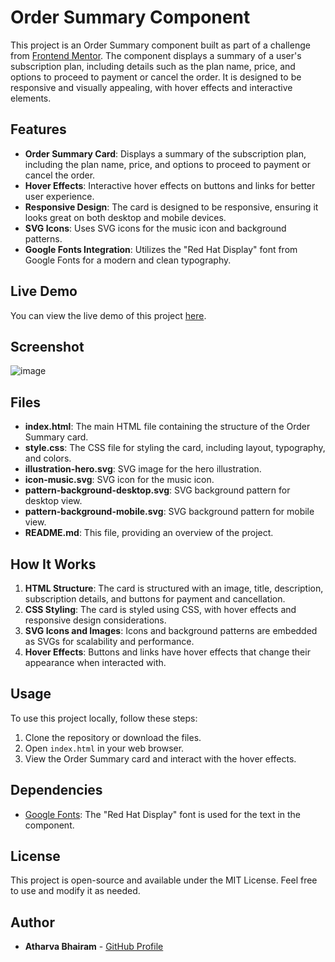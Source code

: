 # Order Summary Component

This project is an Order Summary component built as part of a challenge from [Frontend Mentor](https://www.frontendmentor.io). The component displays a summary of a user's subscription plan, including details such as the plan name, price, and options to proceed to payment or cancel the order. It is designed to be responsive and visually appealing, with hover effects and interactive elements.

## Features

- **Order Summary Card**: Displays a summary of the subscription plan, including the plan name, price, and options to proceed to payment or cancel the order.
- **Hover Effects**: Interactive hover effects on buttons and links for better user experience.
- **Responsive Design**: The card is designed to be responsive, ensuring it looks great on both desktop and mobile devices.
- **SVG Icons**: Uses SVG icons for the music icon and background patterns.
- **Google Fonts Integration**: Utilizes the "Red Hat Display" font from Google Fonts for a modern and clean typography.

## Live Demo

You can view the live demo of this project [here](https://snazzy-pie-c1f782.netlify.app/).

## Screenshot

![image](https://github.com/user-attachments/assets/d2200e22-045e-4a9d-a74a-f858d98b8008)

## Files

- **index.html**: The main HTML file containing the structure of the Order Summary card.
- **style.css**: The CSS file for styling the card, including layout, typography, and colors.
- **illustration-hero.svg**: SVG image for the hero illustration.
- **icon-music.svg**: SVG icon for the music icon.
- **pattern-background-desktop.svg**: SVG background pattern for desktop view.
- **pattern-background-mobile.svg**: SVG background pattern for mobile view.
- **README.md**: This file, providing an overview of the project.

## How It Works

1. **HTML Structure**: The card is structured with an image, title, description, subscription details, and buttons for payment and cancellation.
2. **CSS Styling**: The card is styled using CSS, with hover effects and responsive design considerations.
3. **SVG Icons and Images**: Icons and background patterns are embedded as SVGs for scalability and performance.
4. **Hover Effects**: Buttons and links have hover effects that change their appearance when interacted with.

## Usage

To use this project locally, follow these steps:

1. Clone the repository or download the files.
2. Open `index.html` in your web browser.
3. View the Order Summary card and interact with the hover effects.

## Dependencies

- [Google Fonts](https://fonts.google.com/): The "Red Hat Display" font is used for the text in the component.

## License

This project is open-source and available under the MIT License. Feel free to use and modify it as needed.

## Author

- **Atharva Bhairam** - [GitHub Profile](https://github.com/atharvabhairam)
